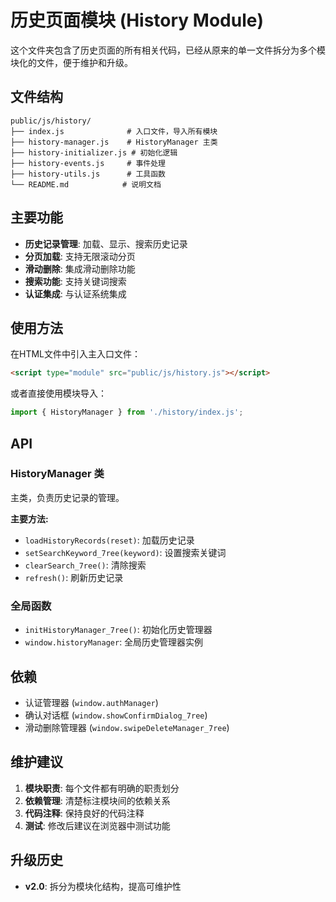 # 历史页面模块 (History Module)

这个文件夹包含了历史页面的所有相关代码，已经从原来的单一文件拆分为多个模块化的文件，便于维护和升级。

## 文件结构

```
public/js/history/
├── index.js              # 入口文件，导入所有模块
├── history-manager.js    # HistoryManager 主类
├── history-initializer.js # 初始化逻辑
├── history-events.js     # 事件处理
├── history-utils.js      # 工具函数
└── README.md            # 说明文档
```

## 主要功能

- **历史记录管理**: 加载、显示、搜索历史记录
- **分页加载**: 支持无限滚动分页
- **滑动删除**: 集成滑动删除功能
- **搜索功能**: 支持关键词搜索
- **认证集成**: 与认证系统集成

## 使用方法

在HTML文件中引入主入口文件：

```html
<script type="module" src="public/js/history.js"></script>
```

或者直接使用模块导入：

```javascript
import { HistoryManager } from './history/index.js';
```

## API

### HistoryManager 类

主类，负责历史记录的管理。

**主要方法:**
- `loadHistoryRecords(reset)`: 加载历史记录
- `setSearchKeyword_7ree(keyword)`: 设置搜索关键词
- `clearSearch_7ree()`: 清除搜索
- `refresh()`: 刷新历史记录

### 全局函数

- `initHistoryManager_7ree()`: 初始化历史管理器
- `window.historyManager`: 全局历史管理器实例

## 依赖

- 认证管理器 (`window.authManager`)
- 确认对话框 (`window.showConfirmDialog_7ree`)
- 滑动删除管理器 (`window.swipeDeleteManager_7ree`)

## 维护建议

1. **模块职责**: 每个文件都有明确的职责划分
2. **依赖管理**: 清楚标注模块间的依赖关系
3. **代码注释**: 保持良好的代码注释
4. **测试**: 修改后建议在浏览器中测试功能

## 升级历史

- **v2.0**: 拆分为模块化结构，提高可维护性